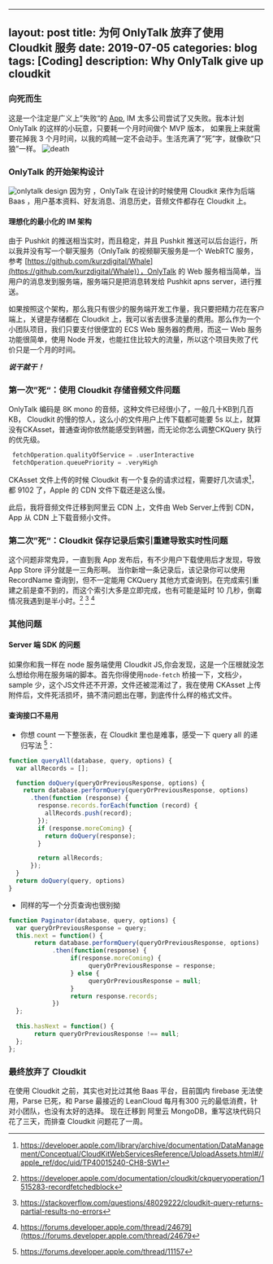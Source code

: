 
---
layout: post
title: 为何 OnlyTalk 放弃了使用 Cloudkit 服务
date: 2019-07-05
categories: blog
tags: [Coding]
description: Why OnlyTalk give up cloudkit
---

### 向死而生
这是一个注定是广义上”失败“的 [App](https://itunes.apple.com/cn/app/id1462516460?mt=8), IM 太多公司尝试了又失败。我本计划 OnlyTalk 的这样的小玩意，只要耗一个月时间做个 MVP 版本， 如果我上来就需要花掉我 3 个月时间，以我的鸡贼一定不会动手。生活充满了“死”字，就像砍“只狼”一样。
![death](https://pic2.zhimg.com/80/v2-d1be45ca7b4bd3e613ce2eaca944846d_hd.jpg)

### OnlyTalk 的开始架构设计
![onlytalk design](http://cdn.onlytalk.top/onlytalk_server.png)
因为穷 ，OnlyTalk 在设计的时候使用 Cloudkit 来作为后端 Baas ，用户基本资料、好友消息、消息历史，音频文件都存在 Cloudkit 上。

#### 理想化的最小化的 IM 架构 
由于 Pushkit 的推送相当实时，而且稳定，并且 Pushkit 推送可以后台运行，所以我并没有写一个聊天服务（OnlyTalk 的视频聊天服务是一个 WebRTC  服务，参考 [https://github.com/kurzdigital/Whale](https://github.com/kurzdigital/Whale)），OnlyTalk 的 Web 服务相当简单，当用户的消息发到服务端，服务端只是把消息转发给 Pushkit apns server，进行推送。

如果按照这个架构，那么我只有很少的服务端开发工作量，我只要把精力花在客户端上，关键是存储都在 Cloudkit 上，我可以省去很多流量的费用。那么作为一个小团队项目，我们只要支付很便宜的 ECS Web 服务器的费用，而这一 Web 服务功能很简单，使用 Node 开发，也能扛住比较大的流量，所以这个项目失败了代价只是一个月的时间。

___说干就干！___

### 第一次”死“：使用 Cloudkit 存储音频文件问题
OnlyTalk 编码是 8K mono 的音频，这种文件已经很小了，一般几十KB到几百KB， Cloudkit 的慢的惊人，这么小的文件用户上传下载都可能要 5s 以上，就算没有CKAsset，普通查询你依然能感受到转圈，而无论你怎么调整CKQuery 执行的优先级。
```swift
 fetchOperation.qualityOfService = .userInteractive
 fetchOperation.queuePriority = .veryHigh
```
CKAsset 文件上传的时候 Cloudkit 有一个复杂的请求过程，需要好几次请求[^ckassert]，都 9102 了，Apple 的 CDN 文件下载还是这么慢。


此后，我将音频文件迁移到阿里云 CDN 上，文件由 Web Server上传到 CDN，App 从 CDN 上下载音频小文件。


### 第二次”死“：Cloudkit 保存记录后索引重建导致实时性问题
这个问题非常鬼异，一直到我 App 发布后，有不少用户下载使用后才发现，导致 App Store 评分就是一三角形啊。
当你新增一条记录后，该记录你可以使用 RecordName 查询到，但不一定能用 CKQuery 其他方式查询到。在完成索引重建之前是查不到的，而这个索引大多是立即完成，也有可能是延时 10 几秒，倒霉情况我遇到是半小时。[^ckquery]  [^ckquery2]  [^ckquery3]  

### 其他问题

#### Server 端 SDK 的问题
如果你和我一样在 node 服务端使用 Cloudkit JS,你会发现，这是一个压根就没怎么想给你用在服务端的脚本。首先你得使用`node-fetch` 桥接一下，文档少，sample 少，这个JS文件还不开源，文件还被混淆过了，我在使用 CKAsset 上传附件后，文件死活损坏，搞不清问题出在哪，到底传什么样的格式文件。


#### 查询接口不易用
- 你想 count 一下整张表，在 Cloudkit 里也是难事，感受一下 query all 的递归写法 [^queryall]：
```javascript
function queryAll(database, query, options) {
  var allRecords = [];

  function doQuery(queryOrPreviousResponse, options) {
    return database.performQuery(queryOrPreviousResponse, options)
      .then(function (response) {
        response.records.forEach(function (record) {
          allRecords.push(record);
        });
        if (response.moreComing) {
          return doQuery(response);
        }

        return allRecords;
      });
  }
  return doQuery(query, options)
}
```
- 同样的写一个分页查询也很别拗
```javascript
function Paginator(database, query, options) {  
  var queryOrPreviousResponse = query;  
  this.next = function() {  
       return database.performQuery(queryOrPreviousResponse, options)  
            .then(function(response) {  
                 if(response.moreComing) {  
                      queryOrPreviousResponse = response;  
                 } else {  
                      queryOrPreviousResponse = null;  
                 }  
                 return response.records;  
            })  
  };  
  
  this.hasNext = function() {  
       return queryOrPreviousResponse !== null;  
  };  
}; 
```

[^ckquery]: https://developer.apple.com/documentation/cloudkit/ckqueryoperation/1515283-recordfetchedblock
 [^ckquery2]: https://stackoverflow.com/questions/48029222/cloudkit-query-returns-partial-results-no-errors
 [^ckquery3]: https://forums.developer.apple.com/thread/24679](https://forums.developer.apple.com/thread/24679
[^ckassert]: https://developer.apple.com/library/archive/documentation/DataManagement/Conceptual/CloudKitWebServicesReference/UploadAssets.html#//apple_ref/doc/uid/TP40015240-CH8-SW1
[^queryall]: https://forums.developer.apple.com/thread/11157

### 最终放弃了 Cloudkit
在使用 Cloudkit 之前，其实也对比过其他 Baas 平台，目前国内 firebase 无法使用，Parse 已死，和 Parse 最接近的 LeanCloud 每月有300 元的最低消费，针对小团队，也没有太好的选择。
现在迁移到 阿里云 MongoDB，重写这块代码只花了三天，而排查 Cloudkit 问题花了一周。